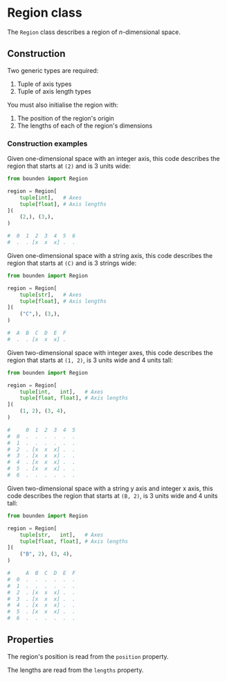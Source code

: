 # Region class

The `Region` class describes a region of _n_-dimensional space.

## Construction

Two generic types are required:

1. Tuple of axis types
1. Tuple of axis length types

You must also initialise the region with:

1. The position of the region's origin
1. The lengths of each of the region's dimensions

### Construction examples

Given one-dimensional space with an integer axis, this code describes the region that starts at `(2)` and is 3 units wide:

```python
from bounden import Region

region = Region[
    tuple[int],   # Axes
    tuple[float], # Axis lengths
](
    (2,), (3,),
)

#  0  1  2  3  4  5  6
#  .  . [x  x  x] .  .
```

Given one-dimensional space with a string axis, this code describes the region that starts at `(C)` and is 3 strings wide:

```python
from bounden import Region

region = Region[
    tuple[str],   # Axes
    tuple[float], # Axis lengths
](
    ("C",), (3,),
)

#  A  B  C  D  E  F
#  .  . [x  x  x] .
```

Given two-dimensional space with integer axes, this code describes the region that starts at `(1, 2)`, is 3 units wide and 4 units tall:

```python
from bounden import Region

region = Region[
    tuple[int,   int],   # Axes
    tuple[float, float], # Axis lengths
](
    (1, 2), (3, 4),
)

#     0  1  2  3  4  5
#  0  .  .  .  .  .  .
#  1  .  .  .  .  .  .
#  2  . [x  x  x] .  .
#  3  . [x  x  x] .  .
#  4  . [x  x  x] .  .
#  5  . [x  x  x] .  .
#  6  .  .  .  .  .  .
```

Given two-dimensional space with a string y axis and integer x axis, this code describes the region that starts at `(B, 2)`, is 3 units wide and 4 units tall:

```python
from bounden import Region

region = Region[
    tuple[str,   int],   # Axes
    tuple[float, float], # Axis lengths
](
    ("B", 2), (3, 4),
)

#     A  B  C  D  E  F
#  0  .  .  .  .  .  .
#  1  .  .  .  .  .  .
#  2  . [x  x  x] .  .
#  3  . [x  x  x] .  .
#  4  . [x  x  x] .  .
#  5  . [x  x  x] .  .
#  6  .  .  .  .  .  .
```

## Properties

The region's position is read from the `position` property.

The lengths are read from the `lengths` property.
